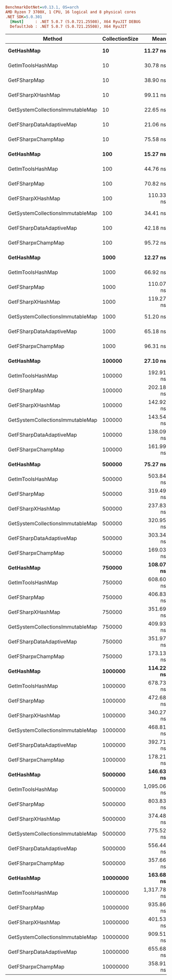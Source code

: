 ``` ini

BenchmarkDotNet=v0.13.1, OS=arch 
AMD Ryzen 7 3700X, 1 CPU, 16 logical and 8 physical cores
.NET SDK=5.0.301
  [Host]     : .NET 5.0.7 (5.0.721.25508), X64 RyuJIT DEBUG
  DefaultJob : .NET 5.0.7 (5.0.721.25508), X64 RyuJIT


```
|                           Method | CollectionSize |        Mean |    Error |   StdDev |
|--------------------------------- |--------------- |------------:|---------:|---------:|
|                       **GetHashMap** |             **10** |    **11.27 ns** | **0.059 ns** | **0.052 ns** |
|                GetImToolsHashMap |             10 |    30.78 ns | 0.573 ns | 0.508 ns |
|                     GetFSharpMap |             10 |    38.90 ns | 0.535 ns | 0.474 ns |
|                GetFSharpXHashMap |             10 |    99.11 ns | 1.295 ns | 1.211 ns |
| GetSystemCollectionsImmutableMap |             10 |    22.65 ns | 0.201 ns | 0.178 ns |
|         GetFSharpDataAdaptiveMap |             10 |    21.06 ns | 0.187 ns | 0.175 ns |
|               GetFSharpxChampMap |             10 |    75.58 ns | 1.474 ns | 1.514 ns |
|                       **GetHashMap** |            **100** |    **15.27 ns** | **0.106 ns** | **0.099 ns** |
|                GetImToolsHashMap |            100 |    44.76 ns | 0.770 ns | 0.824 ns |
|                     GetFSharpMap |            100 |    70.82 ns | 0.638 ns | 0.565 ns |
|                GetFSharpXHashMap |            100 |   110.33 ns | 1.877 ns | 1.664 ns |
| GetSystemCollectionsImmutableMap |            100 |    34.41 ns | 0.377 ns | 0.353 ns |
|         GetFSharpDataAdaptiveMap |            100 |    42.18 ns | 0.533 ns | 0.499 ns |
|               GetFSharpxChampMap |            100 |    95.72 ns | 1.423 ns | 1.261 ns |
|                       **GetHashMap** |           **1000** |    **12.27 ns** | **0.086 ns** | **0.081 ns** |
|                GetImToolsHashMap |           1000 |    66.92 ns | 0.676 ns | 0.565 ns |
|                     GetFSharpMap |           1000 |   110.07 ns | 2.190 ns | 2.689 ns |
|                GetFSharpXHashMap |           1000 |   119.27 ns | 0.937 ns | 0.877 ns |
| GetSystemCollectionsImmutableMap |           1000 |    51.20 ns | 0.512 ns | 0.479 ns |
|         GetFSharpDataAdaptiveMap |           1000 |    65.18 ns | 0.827 ns | 0.773 ns |
|               GetFSharpxChampMap |           1000 |    96.31 ns | 1.018 ns | 0.902 ns |
|                       **GetHashMap** |         **100000** |    **27.10 ns** | **0.261 ns** | **0.244 ns** |
|                GetImToolsHashMap |         100000 |   192.91 ns | 1.385 ns | 1.295 ns |
|                     GetFSharpMap |         100000 |   202.18 ns | 3.977 ns | 3.720 ns |
|                GetFSharpXHashMap |         100000 |   142.92 ns | 1.867 ns | 1.655 ns |
| GetSystemCollectionsImmutableMap |         100000 |   143.54 ns | 1.211 ns | 1.133 ns |
|         GetFSharpDataAdaptiveMap |         100000 |   138.09 ns | 1.176 ns | 1.100 ns |
|               GetFSharpxChampMap |         100000 |   161.99 ns | 2.703 ns | 2.529 ns |
|                       **GetHashMap** |         **500000** |    **75.27 ns** | **0.464 ns** | **0.434 ns** |
|                GetImToolsHashMap |         500000 |   503.84 ns | 4.429 ns | 3.926 ns |
|                     GetFSharpMap |         500000 |   319.49 ns | 6.054 ns | 5.663 ns |
|                GetFSharpXHashMap |         500000 |   237.83 ns | 2.523 ns | 2.360 ns |
| GetSystemCollectionsImmutableMap |         500000 |   320.95 ns | 3.004 ns | 2.810 ns |
|         GetFSharpDataAdaptiveMap |         500000 |   303.34 ns | 2.013 ns | 1.883 ns |
|               GetFSharpxChampMap |         500000 |   169.03 ns | 1.864 ns | 1.744 ns |
|                       **GetHashMap** |         **750000** |   **108.07 ns** | **0.666 ns** | **0.623 ns** |
|                GetImToolsHashMap |         750000 |   608.60 ns | 3.202 ns | 2.838 ns |
|                     GetFSharpMap |         750000 |   406.83 ns | 4.744 ns | 4.437 ns |
|                GetFSharpXHashMap |         750000 |   351.69 ns | 1.921 ns | 1.797 ns |
| GetSystemCollectionsImmutableMap |         750000 |   409.93 ns | 2.075 ns | 1.941 ns |
|         GetFSharpDataAdaptiveMap |         750000 |   351.97 ns | 1.888 ns | 1.766 ns |
|               GetFSharpxChampMap |         750000 |   173.13 ns | 2.644 ns | 2.473 ns |
|                       **GetHashMap** |        **1000000** |   **114.22 ns** | **0.264 ns** | **0.247 ns** |
|                GetImToolsHashMap |        1000000 |   678.73 ns | 5.430 ns | 5.080 ns |
|                     GetFSharpMap |        1000000 |   472.68 ns | 3.494 ns | 3.097 ns |
|                GetFSharpXHashMap |        1000000 |   340.27 ns | 1.778 ns | 1.663 ns |
| GetSystemCollectionsImmutableMap |        1000000 |   468.81 ns | 4.030 ns | 3.770 ns |
|         GetFSharpDataAdaptiveMap |        1000000 |   392.71 ns | 2.035 ns | 1.903 ns |
|               GetFSharpxChampMap |        1000000 |   178.21 ns | 2.594 ns | 2.426 ns |
|                       **GetHashMap** |        **5000000** |   **146.63 ns** | **0.552 ns** | **0.516 ns** |
|                GetImToolsHashMap |        5000000 | 1,095.06 ns | 4.782 ns | 4.473 ns |
|                     GetFSharpMap |        5000000 |   803.83 ns | 4.079 ns | 3.816 ns |
|                GetFSharpXHashMap |        5000000 |   374.48 ns | 2.256 ns | 2.110 ns |
| GetSystemCollectionsImmutableMap |        5000000 |   775.52 ns | 5.161 ns | 4.828 ns |
|         GetFSharpDataAdaptiveMap |        5000000 |   556.44 ns | 2.809 ns | 2.628 ns |
|               GetFSharpxChampMap |        5000000 |   357.66 ns | 2.265 ns | 2.119 ns |
|                       **GetHashMap** |       **10000000** |   **163.68 ns** | **1.010 ns** | **0.944 ns** |
|                GetImToolsHashMap |       10000000 | 1,317.78 ns | 6.694 ns | 5.934 ns |
|                     GetFSharpMap |       10000000 |   935.86 ns | 4.086 ns | 3.822 ns |
|                GetFSharpXHashMap |       10000000 |   401.53 ns | 2.404 ns | 2.248 ns |
| GetSystemCollectionsImmutableMap |       10000000 |   909.51 ns | 2.906 ns | 2.576 ns |
|         GetFSharpDataAdaptiveMap |       10000000 |   655.68 ns | 2.443 ns | 2.040 ns |
|               GetFSharpxChampMap |       10000000 |   358.91 ns | 1.482 ns | 1.314 ns |
